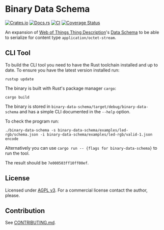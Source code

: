 # Binary Data Schema

[![Crates.io](https://img.shields.io/crates/v/binary-data-schema.svg)](https://crates.io/crates/binary-data-schema)
[![Docs.rs](https://docs.rs/binary-data-schema/badge.svg)](https://docs.rs/binary-data-schema)
[![CI](https://github.com/wintechis/binary-data-schema/workflows/Continuous%20Integration/badge.svg)](https://github.com/wintechis/binary-data-schema/actions)
[![Coverage Status](https://coveralls.io/repos/github/wintechis/binary-data-schema/badge.svg?branch=master)](https://coveralls.io/github/wintechis/binary-data-schema?branch=master)

An expansion of [Web of Things Thing Description](https://www.w3.org/TR/wot-thing-description/)'s [Data Schema](https://www.w3.org/2019/wot/json-schema) to be able to serialize for content type `application/octet-stream`.

## CLI Tool

To build the CLI tool you need to have the Rust toolchain installed and up to date. To ensure you have the latest version installed run:

```
rustup update
```

The binary is built with Rust's package manager `cargo`:

```
cargo build
```

The binary is stored in `binary-data-schema/target/debug/binary-data-schema` and has a simple CLI documented in the `--help` option.

To check the program run:

```
./binary-data-schema -s binary-data-schema/examples/led-rgb/schema.json -i binary-data-schema/examples/led-rgb/valid-1.json encode
```

Alternatively you can use `cargo run -- {flags for binary-data-schema}` to run the tool.

The result should be `7e000503ff10ff00ef`.

## License

Licensed under [AGPL v3](LICENSE). For a commercial license contact the author, please.

## Contribution

See [CONTRIBUTING.md](CONTRIBUTING.md).
